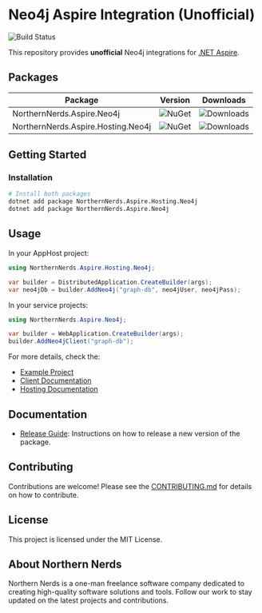 # Neo4j Aspire Integration (Unofficial)

![Build Status](https://github.com/terle/aspire-neo4j/actions/workflows/publish.yml/badge.svg)

This repository provides **unofficial** Neo4j integrations for [.NET Aspire](https://learn.microsoft.com/en-us/dotnet/aspire/get-started/aspire-overview).

## Packages

| Package | Version | Downloads |
|---------|---------|-----------|
| NorthernNerds.Aspire.Neo4j | ![NuGet](https://img.shields.io/nuget/v/NorthernNerds.Aspire.Neo4j.svg) | ![Downloads](https://img.shields.io/nuget/dt/NorthernNerds.Aspire.Neo4j.svg) |
| NorthernNerds.Aspire.Hosting.Neo4j | ![NuGet](https://img.shields.io/nuget/v/NorthernNerds.Aspire.Hosting.Neo4j.svg) | ![Downloads](https://img.shields.io/nuget/dt/NorthernNerds.Aspire.Hosting.Neo4j.svg) |

## Getting Started

### Installation

```bash
# Install both packages
dotnet add package NorthernNerds.Aspire.Hosting.Neo4j
dotnet add package NorthernNerds.Aspire.Neo4j
```

## Usage
In your AppHost project:
```csharp
using NorthernNerds.Aspire.Hosting.Neo4j;

var builder = DistributedApplication.CreateBuilder(args);
var neo4jDb = builder.AddNeo4j("graph-db", neo4jUser, neo4jPass);
```
In your service projects:
```csharp
using NorthernNerds.Aspire.Neo4j;

var builder = WebApplication.CreateBuilder(args);
builder.AddNeo4jClient("graph-db");
```
For more details, check the:

- [Example Project](example/README.md)
- [Client Documentation](src/Client/README.md)
- [Hosting Documentation](src/Hosting/README.md)


## Documentation

- [Release Guide](docs/RELEASE_GUIDE.md): Instructions on how to release a new version of the package.

## Contributing

Contributions are welcome! Please see the [CONTRIBUTING.md](docs/CONTRIBUTING.md) for details on how to contribute.

## License

This project is licensed under the MIT License.

## About Northern Nerds

Northern Nerds is a one-man freelance software company dedicated to creating high-quality software solutions and tools. Follow our work to stay updated on the latest projects and contributions.
